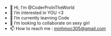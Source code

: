 - 👋 Hi, I’m @CoderProInTheWorld
- 👀 I’m interested in YOU <3
- 🌱 I’m currently learning Code
- 💞️ I’m looking to collaborate on sexy girl
- 📫 How to reach me : minhmoc305@gmail.com

<!---
CoderProInTheWorld/CoderProInTheWorld is a ✨ special ✨ repository because its `README.md` (this file) appears on your GitHub profile.
You can click the Preview link to take a look at your changes.
--->
